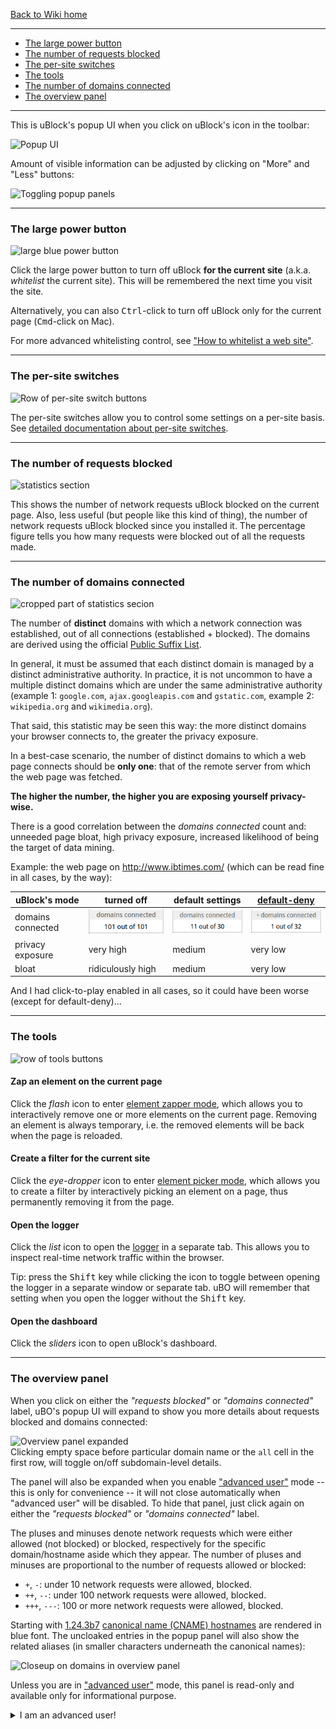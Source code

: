 [Back to Wiki home](./)

***

- [The large power button](#the-large-power-button)
- [The number of requests blocked](#the-number-of-requests-blocked)
- [The per-site switches](#the-per-site-switches)
- [The tools](#the-tools)
- [The number of domains connected](#the-number-of-domains-connected)
- [The overview panel](#the-overview-panel)

***

This is uBlock's popup UI when you click on uBlock's icon in the toolbar:

![Popup UI](https://user-images.githubusercontent.com/886325/85211176-df150200-b346-11ea-9b9e-e503de699aa0.png)

Amount of visible information can be adjusted by clicking on "More" and "Less" buttons:

![Toggling popup panels](https://user-images.githubusercontent.com/886325/85211186-fd7afd80-b346-11ea-99b6-ca304b867c09.gif)


***

### The large power button

![large blue power button](https://user-images.githubusercontent.com/886325/85211203-1d122600-b347-11ea-8271-a60449a57c8b.png)

Click the large power button to turn off uBlock **for the current site** (a.k.a. _whitelist_ the current site). This will be remembered the next time you visit the site.

Alternatively, you can also <kbd>Ctrl</kbd>-click to turn off uBlock only for the current page (<kbd>Cmd</kbd>-click on Mac).

For more advanced whitelisting control, see ["How to whitelist a web site"](./How-to-whitelist-a-web-site).

***

### The per-site switches

![Row of per-site switch buttons](https://user-images.githubusercontent.com/585534/85226654-a73da700-b3a6-11ea-9c1b-a579981ffdfe.png)

The per-site switches allow you to control some settings on a per-site basis. See [detailed documentation about per-site switches](./Per-site-switches).

***

### The number of requests blocked

![statistics section](https://user-images.githubusercontent.com/886325/85211231-564a9600-b347-11ea-9f5b-ab926c202cb0.png)

This shows the number of network requests uBlock blocked on the current page. Also, less useful (but people like this kind of thing), the number of network requests uBlock blocked since you installed it. The percentage figure tells you how many requests were blocked out of all the requests made.

***

### The number of domains connected

![cropped part of statistics secion](https://user-images.githubusercontent.com/886325/85211255-87c36180-b347-11ea-9d79-81e91b0429db.png)

The number of **distinct** domains with which a network connection was established, out of all connections (established + blocked). The domains are derived using the official [Public Suffix List](https://publicsuffix.org/).

In general, it must be assumed that each distinct domain is managed by a distinct administrative authority. In practice, it is not uncommon to have a multiple distinct domains which are under the same administrative authority (example 1: `google.com`, `ajax.googleapis.com` and `gstatic.com`, example 2: `wikipedia.org` and `wikimedia.org`).

That said, this statistic may be seen this way: the more distinct domains your browser connects to, the greater the privacy exposure.

In a best-case scenario, the number of distinct domains to which a web page connects should be **only one**:  that of the remote server from which the web page was fetched.

**The higher the number, the higher you are exposing yourself privacy-wise.**

There is a good correlation between the _domains connected_ count and: unneeded page bloat, high privacy exposure, increased likelihood of being the target of data mining.

Example: the web page on <http://www.ibtimes.com/> (which can be read fine in all cases, by the way):

 uBlock's mode | turned off | default settings | [default-deny](./Blocking-mode:-medium-mode)
--- | --- | --- | ---
domains connected | ![](https://raw.githubusercontent.com/gorhill/uBlock/master/doc/img/popup-1e.png) | ![](https://raw.githubusercontent.com/gorhill/uBlock/master/doc/img/popup-1d.png) | ![](https://raw.githubusercontent.com/gorhill/uBlock/master/doc/img/popup-1f.png)
privacy exposure | very high | medium | very low
bloat | ridiculously high | medium | very low

And I had click-to-play enabled in all cases, so it could have been worse (except for default-deny)...

***

### The tools

![row of tools buttons](https://user-images.githubusercontent.com/886325/85211214-331fe680-b347-11ea-960e-5fa943313e67.png)

#### Zap an element on the current page

Click the _flash_ icon to enter [element zapper mode](./Element-zapper), which allows you to interactively remove one or more elements on the current page. Removing an element is always temporary, i.e. the removed elements will be back when the page is reloaded.

#### Create a filter for the current site

Click the _eye-dropper_ icon to enter [element picker mode](./Element-picker), which allows you to create a filter by interactively picking an element on a page, thus permanently removing it from the page.

#### Open the logger

Click the _list_ icon to open the [logger](./The-logger) in a separate tab. This allows you to inspect real-time network traffic within the browser.

Tip: press the <kbd>Shift</kbd> key while clicking the icon to toggle between opening the logger in a separate window or separate tab. uBO will remember that setting when you open the logger without the <kbd>Shift</kbd> key.

#### Open the dashboard

Click the _sliders_ icon to open uBlock's dashboard.

***

### The overview panel

When you click on either the _"requests blocked"_ or _"domains connected"_ label, uBO's popup UI will expand to show you more details about requests blocked and domains connected:

![Overview panel expanded](https://user-images.githubusercontent.com/886325/85211429-6794a200-b349-11ea-94cb-998ee36e6d59.gif)<br>Clicking empty space before particular domain name or the `all` cell in the first row, will toggle on/off subdomain-level details.

The panel will also be expanded when you enable ["advanced user"](./Advanced-user-features) mode -- this is only for convenience -- it will not close automatically when "advanced user" will be disabled. To hide that panel, just click again on either the _"requests blocked"_ or _"domains connected"_ label.

The pluses and minuses denote network requests which were either allowed (not blocked) or blocked, respectively for the specific domain/hostname aside which they appear. The number of pluses and minuses are proportional to the number of requests allowed or blocked:
- `+`, `-`: under 10 network requests were allowed, blocked.
- `++`, `--`: under 100 network requests were allowed, blocked.
- `+++`, `---`: 100 or more network requests were allowed, blocked.

Starting with [1.24.3b7](https://github.com/gorhill/uBlock/commit/d0738c0835338a15683b9dfffd12b670f513c3f1) [canonical name (CNAME) hostnames](https://wikipedia.org/wiki/CNAME_record) are rendered in blue font. The uncloaked entries in the popup panel will also show the related aliases (in smaller characters underneath the canonical names):

![Closeup on domains in overview panel](https://user-images.githubusercontent.com/886325/85211664-a297d500-b34b-11ea-82fd-f9fb64189091.png)

Unless you are in ["advanced user"](./Advanced-user-features) mode, this panel is read-only and available only for informational purpose.

<details>
<summary>I am an advanced user!</summary>

***

In "advanced user" mode, the panel is fully interactive and can be used for advanced filtering control:

![Overview panel advanced mode](https://user-images.githubusercontent.com/886325/69882333-2450e400-12d0-11ea-8764-464b83e99612.gif)

This is UI for [Dynamic filtering](./Dynamic-filtering). Column on the left represents global rules, on the right - local.

![dynamic filtering cells](https://user-images.githubusercontent.com/886325/69888549-c2eb3e00-12ec-11ea-8341-9b0de36e7659.gif)

Each cell has three fields representing [Dynamic filtering actions](./Dynamic-filtering:-rule-syntax#actions):

 - Green - `allow`: matching network request will be allowed.
 - Grey - `noop`: exclude network requests from being subjected to dynamic filtering. 
 - Red -  `block`: matching network request will be blocked.

Rules set by clicking the cells are temporary by default - click the padlock button if you want to make them permanent or eraser to clear them. Pressing <kbd>Ctrl</kbd> (<kbd>Cmd</kbd> on Mac) when setting rules will make them permanent immediately.

Quickly reload the page without leaving the popup by clicking reload button appearing on the right. Click it with <kbd>Ctrl</kbd>, <kbd>Shift</kbd> or <kbd>Cmd</kbd> (Mac) pressed to bypass cache.

> ***
> **Tip:**
>
> Click the `all` cell at the top with <kbd>Ctrl</kbd> and <kbd>Shift</kbd> pressed to open panel as new browser tab.
>
> ***

</details>
